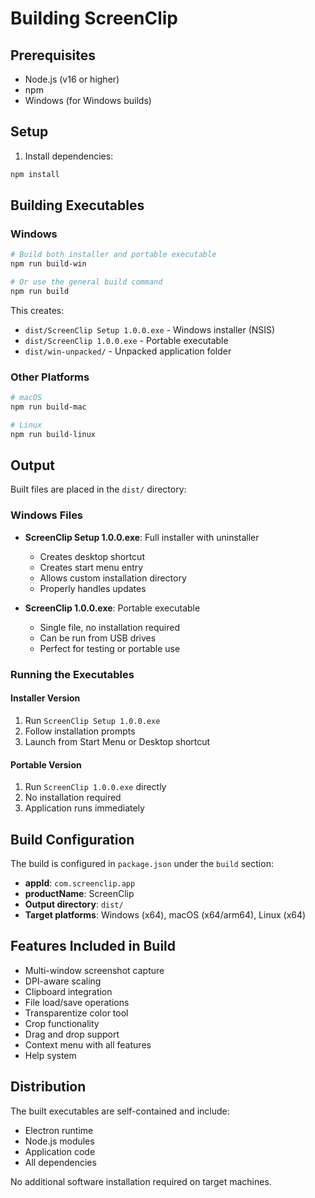 # Building ScreenClip

## Prerequisites

- Node.js (v16 or higher)
- npm
- Windows (for Windows builds)

## Setup

1. Install dependencies:
```bash
npm install
```

## Building Executables

### Windows
```bash
# Build both installer and portable executable
npm run build-win

# Or use the general build command
npm run build
```

This creates:
- `dist/ScreenClip Setup 1.0.0.exe` - Windows installer (NSIS)
- `dist/ScreenClip 1.0.0.exe` - Portable executable
- `dist/win-unpacked/` - Unpacked application folder

### Other Platforms
```bash
# macOS
npm run build-mac

# Linux
npm run build-linux
```

## Output

Built files are placed in the `dist/` directory:

### Windows Files
- **ScreenClip Setup 1.0.0.exe**: Full installer with uninstaller
  - Creates desktop shortcut
  - Creates start menu entry
  - Allows custom installation directory
  - Properly handles updates
  
- **ScreenClip 1.0.0.exe**: Portable executable
  - Single file, no installation required
  - Can be run from USB drives
  - Perfect for testing or portable use

### Running the Executables

#### Installer Version
1. Run `ScreenClip Setup 1.0.0.exe`
2. Follow installation prompts
3. Launch from Start Menu or Desktop shortcut

#### Portable Version
1. Run `ScreenClip 1.0.0.exe` directly
2. No installation required
3. Application runs immediately

## Build Configuration

The build is configured in `package.json` under the `build` section:

- **appId**: `com.screenclip.app`
- **productName**: ScreenClip
- **Output directory**: `dist/`
- **Target platforms**: Windows (x64), macOS (x64/arm64), Linux (x64)

## Features Included in Build

- Multi-window screenshot capture
- DPI-aware scaling
- Clipboard integration
- File load/save operations
- Transparentize color tool
- Crop functionality
- Drag and drop support
- Context menu with all features
- Help system

## Distribution

The built executables are self-contained and include:
- Electron runtime
- Node.js modules
- Application code
- All dependencies

No additional software installation required on target machines.
